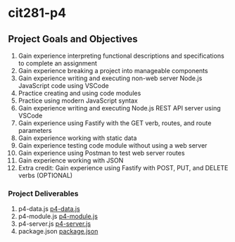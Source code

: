 # cit281-p4

## Project Goals and Objectives
1. Gain experience interpreting functional descriptions and specifications to complete an assignment
2. Gain experience breaking a project into manageable components
3. Gain experience writing and executing non-web server Node.js JavaScript code using VSCode
4. Practice creating and using code modules
5. Practice using modern JavaScript syntax
6. Gain experience writing and executing Node.js REST API server using VSCode
7. Gain experience using Fastify with the GET verb, routes, and route parameters
8. Gain experience working with static data
9. Gain experience testing code module without using a web server
10. Gain experience using Postman to test web server routes
11. Gain experience working with JSON
12. Extra credit: Gain experience using Fastify with POST, PUT, and DELETE verbs (OPTIONAL)

### Project Deliverables
1. p4-data.js
[p4-data.js](p4-data.js)
2. p4-module.js
[p4-module.js](p4-module.js)
3. p4-server.js
[p4-server.js](p4-server.js)
4. package.json
[package.json](package.json)
